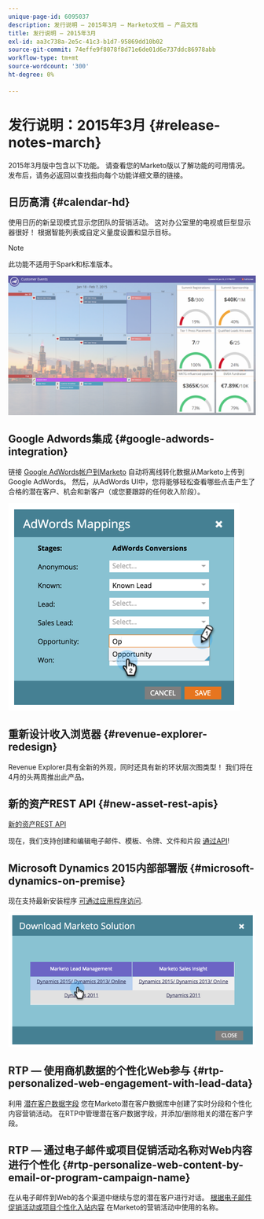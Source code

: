 ```yaml
---
unique-page-id: 6095037
description: 发行说明 — 2015年3月 — Marketo文档 — 产品文档
title: 发行说明 — 2015年3月
exl-id: aa3c738a-2e5c-41c3-b1d7-95869dd10b02
source-git-commit: 74effe9f8078f8d71e6de01d6e737ddc86978abb
workflow-type: tm+mt
source-wordcount: '300'
ht-degree: 0%

---
```


# 发行说明：2015年3月 {#release-notes-march}

2015年3月版中包含以下功能。 请查看您的Marketo版以了解功能的可用情况。 发布后，请务必返回以查找指向每个功能详细文章的链接。

## 日历高清 {#calendar-hd}

使用日历的新呈现模式显示您团队的营销活动。 这对办公室里的电视或巨型显示器很好！ 根据智能列表或自定义量度设置和显示目标。

>[!NOTE]
>
>此功能不适用于Spark和标准版本。

![](assets/image2015-3-23-11-3a39-3a15.png)

## Google Adwords集成 {#google-adwords-integration}

链接 [Google AdWords帐户到Marketo](/help/marketo/product-docs/administration/additional-integrations/add-google-adwords-as-a-launchpoint-service.md) 自动将离线转化数据从Marketo上传到Google AdWords。 然后，从AdWords UI中，您将能够轻松查看哪些点击产生了合格的潜在客户、机会和新客户（或您要跟踪的任何收入阶段）。

![](assets/image2015-3-23-11-3a50-3a55.png)

## 重新设计收入浏览器 {#revenue-explorer-redesign}

Revenue Explorer具有全新的外观，同时还具有新的环状层次图类型！ 我们将在4月的头两周推出此产品。

## 新的资产REST API {#new-asset-rest-apis}

[新的资产REST API](https://developers.marketo.com/)

现在，我们支持创建和编辑电子邮件、模板、令牌、文件和片段 [通过API](https://developers.marketo.com/documentation/asset-api)!

## Microsoft Dynamics 2015内部部署版 {#microsoft-dynamics-on-premise}

现在支持最新安装程序 [可通过应用程序访问](/help/marketo/product-docs/crm-sync/microsoft-dynamics-sync/sync-setup/update-the-marketo-solution-for-microsoft-dynamics.md).

![](assets/image2015-3-23-11-3a47-3a16.png)

## RTP — 使用商机数据的个性化Web参与 {#rtp-personalized-web-engagement-with-lead-data}

利用 [潜在客户数据字段](/help/marketo/product-docs/web-personalization/using-web-segments/manage-person-data.md) 您在Marketo潜在客户数据库中创建了实时分段和个性化内容营销活动。 在RTP中管理潜在客户数据字段，并添加/删除相关的潜在客户字段。

## RTP — 通过电子邮件或项目促销活动名称对Web内容进行个性化 {#rtp-personalize-web-content-by-email-or-program-campaign-name}

在从电子邮件到Web的各个渠道中继续与您的潜在客户进行对话。 [根据电子邮件促销活动或项目个性化入站内容](/help/marketo/product-docs/web-personalization/using-web-segments/web-segments.md) 在Marketo的营销活动中使用的名称。
